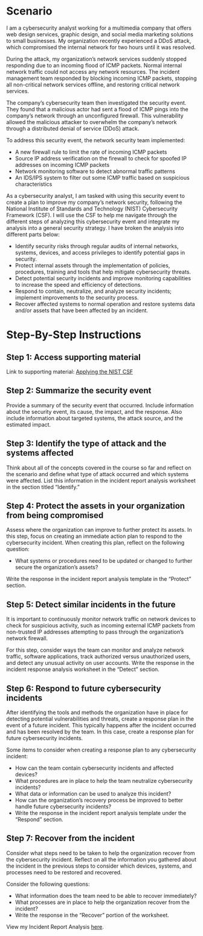 # Scenario

I am a cybersecurity analyst working for a multimedia company that offers web design services, graphic design, and social media marketing solutions to small businesses. My organization recently experienced a DDoS attack, which compromised the internal network for two hours until it was resolved.

During the attack, my organization’s network services suddenly stopped responding due to an incoming flood of ICMP packets. Normal internal network traffic could not access any network resources. The incident management team responded by blocking incoming ICMP packets, stopping all non-critical network services offline, and restoring critical network services. 

The company’s cybersecurity team then investigated the security event. They found that a malicious actor had sent a flood of ICMP pings into the company’s network through an unconfigured firewall. This vulnerability allowed the malicious attacker to overwhelm the company’s network through a distributed denial of service (DDoS) attack. 

To address this security event, the network security team implemented: 
- A new firewall rule to limit the rate of incoming ICMP packets
- Source IP address verification on the firewall to check for spoofed IP addresses on incoming ICMP packets
- Network monitoring software to detect abnormal traffic patterns
- An IDS/IPS system to filter out some ICMP traffic based on suspicious characteristics

As a cybersecurity analyst, I am tasked with using this security event to create a plan to improve my company’s network security, following the National Institute of Standards and Technology (NIST) Cybersecurity Framework (CSF). I will use the CSF to help me navigate through the different steps of analyzing this cybersecurity event and integrate my analysis into a general security strategy. I have broken the analysis into different parts below:
- Identify security risks through regular audits of internal networks, systems, devices, and access privileges to identify potential gaps in security. 
- Protect internal assets through the implementation of policies, procedures, training and tools that help mitigate cybersecurity threats. 
- Detect potential security incidents and improve monitoring capabilities to increase the speed and efficiency of detections. 
- Respond to contain, neutralize, and analyze security incidents; implement improvements to the security process. 
- Recover affected systems to normal operation and restore systems data and/or assets that have been affected by an incident.

# Step-By-Step Instructions

## Step 1: Access supporting material

Link to supporting material: <a href="Applying the NIST CSF.pdf">Applying the NIST CSF</a>

## Step 2: Summarize the security event

Provide a summary of the security event that occurred. Include information about the security event, its cause, the impact, and the response. Also include information about targeted systems, the attack source, and the estimated impact.

## Step 3: Identify the type of attack and the systems affected

Think about all of the concepts covered in the course so far and reflect on the scenario and define what type of attack occurred and which systems were affected. List this information in the incident report analysis worksheet in the section titled “Identify.”

## Step 4: Protect the assets in your organization from being compromised

Assess where the organization can improve to further protect its assets. In this step, focus on creating an immediate action plan to respond to the cybersecurity incident. When creating this plan, reflect on the following question:
- What systems or procedures need to be updated or changed to further secure the organization’s assets?

Write the response in the incident report analysis template in the “Protect” section.

## Step 5: Detect similar incidents in the future

It is important to continuously monitor network traffic on network devices to check for suspicious activity, such as incoming external ICMP packets from non-trusted IP addresses attempting to pass through the organization’s network firewall. 

For this step, consider ways the team can monitor and analyze network traffic, software applications, track authorized versus unauthorized users, and detect any unusual activity on user accounts. Write the response in the incident response analysis worksheet in the “Detect” section.

## Step 6: Respond to future cybersecurity incidents

After identifying the tools and methods the organization have in place for detecting potential vulnerabilities and threats, create a response plan in the event of a future incident. This typically happens after the incident occurred and has been resolved by the team. In this case, create a response plan for future cybersecurity incidents.

Some items to consider when creating a response plan to any cybersecurity incident:
- How can the team contain cybersecurity incidents and affected devices?
- What procedures are in place to help the team neutralize cybersecurity incidents?
- What data or information can be used to analyze this incident?
- How can the organization’s recovery process be improved to better handle future cybersecurity incidents?
- Write the response in the incident report analysis template under the “Respond” section.

## Step 7: Recover from the incident

Consider what steps need to be taken to help the organization recover from the cybersecurity incident. Reflect on all the information you gathered about the incident in the previous steps to consider which devices, systems, and processes need to be restored and recovered. 

Consider the following questions: 
- What information does the team need to be able to recover immediately? 
- What processes are in place to help the organization recover from the incident? 
- Write the response in the “Recover” portion of the worksheet.

View my Incident Report Analysis <a href="Incident Report Analysis.md">here</a>.
